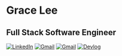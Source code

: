 # Grace Lee

## Full Stack Software Engineer


[![LinkedIn](https://img.shields.io/badge/LinkedIn-0077B5?style=for-the-badge&logo=linkedin&logoColor=white)](https://linkedin.com/in/haeungracelee/) [![Gmail](https://img.shields.io/badge/Gmail-D14836?style=for-the-badge&logo=gmail&logoColor=white)](https://gitlab.com/gracehlee/gracehlee/-/blob/main/assets/email.md?ref_type=heads) [![Gmail](https://img.shields.io/badge/Portfolio-255E63?style=for-the-badge&logo=About.me&logoColor=white)](https://www.haeungracelee.com/) [![Devlog](https://gitlab.com/gracehlee/gracehlee/-/raw/main/images/DEVLOG.png?ref_type=heads)](https://honeysuckle-vault-5d7.notion.site/c9652b21593a45d3baca4635831f0a82?v=6c6a3d710299490fa9c0be03a6084881)
